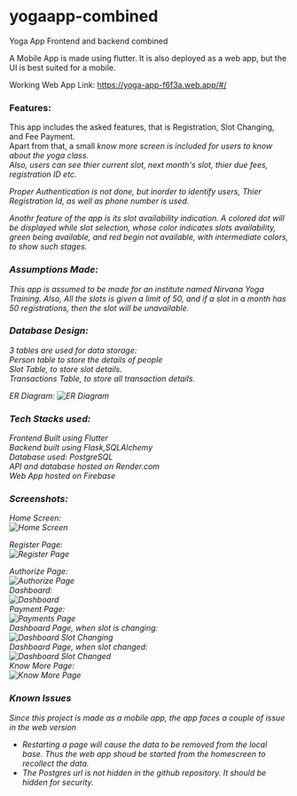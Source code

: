 # yogaapp-combined

Yoga App Frontend and backend combined

A Mobile App is made using flutter. It is also deployed as a web app, but the UI is best suited for a mobile.

Working Web App Link: https://yoga-app-f6f3a.web.app/#/

<h3>Features:</h3>
This app includes the asked features, that is Registration, Slot Changing, and Fee Payment.<br>
Apart from that, a small <i>know more<i> screen is included for users to know about the yoga class.<br>
Also, users can see thier current slot, next month's slot, thier due fees, registration ID etc.

Proper Authentication is not done, but inorder to identify users, Thier Registration Id, as well as phone number is used.

Anothr feature of the app is its slot availability indication. A colored dot will be displayed while slot selection, whose color indicates slots availability, green being available, and red begin not available, with intermediate colors, to show such stages.

<h3>Assumptions Made:</h3>
This app is assumed to be made for an institute named Nirvana Yoga Training.
Also, All the slots is given a limit of 50, and if a slot in a month has 50 registrations, then the slot will be unavailable.

<h3>Database Design:</h3>
3 tables are used for data storage:<br>
Person table to store the details of people<br>
Slot Table, to store slot details.<br>
Transactions Table, to store all transaction details.

ER Diagram:
![ER Diagram](ER-Diagram.png)

<h3>Tech Stacks used:</h3>
Frontend Built using Flutter<br>
Backend built using Flask,SQLAlchemy<br>
Database used: PostgreSQL<br>
API and database hosted on Render.com<br>
Web App hosted on Firebase

<h3>Screenshots:</h3>
  
Home Screen:<br>
![Home Screen](homepage.jpg)<br>

Register Page:<br>
![Register Page](register-form.jpg)<br>

Authorize Page:<br>
![Authorize Page](authorize.jpg)<br>
Dashboard:<br>
![Dashboard](dashboard.jpg)<br>
Payment Page:<br>
![Payments Page](payment.jpg)<br>
Dashboard Page, when slot is changing:<br>
![Dashboard Slot Changing](dashboard-selectslot.jpg)<br>
Dashboard Page, when slot changed:<br>
![Dashboard Slot Changed](dashboard-slotchange.jpg)<br>
Know More Page:<br>
![Know More Page](knowmore.jpg)<br>

<h3>Known Issues</h3>
Since this project is made as a mobile app, the app faces a couple of issue in the web version
  <ul>
    <li>Restarting a page will cause the data to be removed from the local base. Thus the web app shoud be started from the homescreen to recollect the data.</li>
    <li>The Postgres url is not hidden in the github repository. It should be hidden for security.</li>
  </ul>



